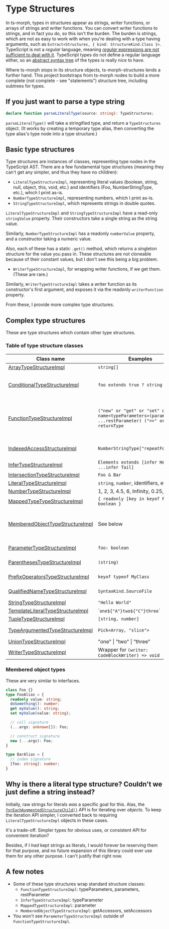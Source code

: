 # Type Structures

In ts-morph, types in structures appear as strings, writer functions, or arrays of strings and writer functions.  You can convert writer functions to strings, and in fact you do, so this isn't the burden.  The burden is strings, which are not as easy to work with when you're dealing with a type having arguments, such as `Extract<Structures, { kind: StructureKind.Class }>`.  TypeScript is not a _regular_ language, meaning [_regular_ expressions are not sufficient to deal with it](https://www3.cs.stonybrook.edu/~cse350/slides/pumping.pdf).  TypeScript types do not define a regular language either, so an [abstract syntax tree](https://en.wikipedia.org/wiki/Abstract_syntax_tree) of the types is really nice to have.

Where ts-morph stops in its structure objects, ts-morph-structures lends a further hand.  This project bootstraps from ts-morph nodes to build a more complete (not complete - see "statements") structure tree, including subtrees for types.

## If you just want to parse a type string

```typescript
declare function parseLiteralType(source: string): TypeStructures;
```

`parseLiteralType()` will take a stringified type, and return a `TypeStructures` object.  (It works by creating a temporary type alias, then converting the type alias's type node into a type structure.)

## Basic type structures

Type structures are instances of classes, representing type nodes in the TypeScript AST.  There are a few fundamental type structures (meaning they can't get any simpler, and thus they have no children):

- `LiteralTypeStructureImpl`, representing literal values (boolean, string, null, object, this, void, etc.) and identifiers (Foo, NumberStringType, etc.), which I print as-is.
- `NumberTypeStructureImpl`, representing numbers, which I print as-is.
- `StringTypeStructureImpl`, which represents strings in double quotes.

`LiteralTypeStructureImpl` and `StringTypeStructureImpl` have a read-only `stringValue` property.  Their constructors take a single string as the string value.  

Similarly, `NumberTypeStructureImpl` has a readonly `numberValue` property, and a constructor taking a numeric value.

Also, each of these has a static `.get()` method, which returns a singleton structure for the value you pass in.  These structures are not cloneable because of their constant values, but I don't see this being a big problem.

- `WriterTypeStructureImpl`, for wrapping writer functions, if we get them.  (These are rare.)

Similarly, `WriterTypeStructureImpl` takes a writer function as its constructor's first argument, and exposes it via the readonly `writerFunction` property.

From these, I provide more complex type structures.

## Complex type structures

These are type structures which contain other type structures.

### Table of type structure classes

| Class name | Examples | Key properties |
|------------|----------|----------------|
| [ArrayTypeStructureImpl](../api/structures/type/ArrayTypeStructureImpl.md) | `string[]` | objectType |
| [ConditionalTypeStructureImpl](../api/structures/type/ConditionalTypeStructureImpl.md) | `foo extends true ? string : never` | checkType, extendsType, trueType, falseType |
| [FunctionTypeStructureImpl](../api/structures/type/FunctionTypeStructureImpl.md) | `("new" or "get" or "set" or "") name<typeParameters>(parameters, ...restParameter) ("=>" or ":" ) returnType` | name, typeParameters, parameters, restParameter, returnType, writerStyle |
| [IndexedAccessStructureImpl](../api/structures/type/IndexedAccessTypeStructureImpl.md) | `NumberStringType["repeatForward"]` | objectType, childTypes (`[TypeStructures]`) |
| [InferTypeStructureImpl](../api/structures/type/InferTypeStructureImpl.md) | `Elements extends [infer Head, ...infer Tail]` | typeParameter |
| [IntersectionTypeStructureImpl](../api/structures/type/IntersectionTypeStructureImpl.md) | `Foo & Bar` | childTypes |
| [LiteralTypeStructureImpl](../api/structures/type/LiteralTypeStructureImpl.md) | `string`, `number`, identifiers, etc. | stringValue |
| [NumberTypeStructureImpl](../api/structures/type/NumberTypeStructureImpl.md) | 1, 2, 3, 4.5, 6, Infinity, 0.25, etc. | numberValue |
| [MappedTypeTypeStructureImpl](../api/structures/type/MappedTypeTypeStructureImpl.md) | `{ readonly [key in keyof Foo]: boolean }` | parameter, type |
| [MemberedObjectTypeStructureImpl](../api/structures/type/MemberedObjectTypeStructureImpl.md) | See below | getAccessors, indexSignatures, methods, properties, setAccessors |
| [ParameterTypeStructureImpl](../api/structures/type/ParameterTypeStructureImpl.md) | `foo: boolean` | name, typeStructure |
| [ParenthesesTypeStructureImpl](../api/structures/type/ParenthesesTypeStructureImpl.md) | `(string)` | childTypes (`[TypeStructure]`) |
| [PrefixOperatorsTypeStructureImpl](../api/structures/type/PrefixOperatorsTypeStructureImpl.md) | `keyof typeof MyClass` | operators, objectType |
| [QualifiedNameTypeStructureImpl](../api/structures/type//QualifiedNameTypeStructureImpl.md) | `SyntaxKind.SourceFile` | childTypes (`string[]`)|
| [StringTypeStructureImpl](../api/structures/type/StringTypeStructureImpl.md)  | `"Hello World"` | stringValue |
| [TemplateLiteralTypeStructureImpl](../api/structures/type/TemplateLiteralTypeStructureImpl.md) | &#x60;`one${"A"}two${"C"}three`&#x60; | head, spans |
| [TupleTypeStructureImpl](../api/structures/type/TupleTypeStructureImpl.md) | `[string, number]` | childTypes |
| [TypeArgumentedTypeStructureImpl](../api/structures/type/TypeArgumentedTypeStructureImpl.md) | `Pick<Array, "slice">` | objectType, childTypes |
| [UnionTypeStructureImpl](../api/structures/type/UnionTypeStructureImpl.md) | "one" &#x7c; "two" &#x7c; "three" | childTypes |
| [WriterTypeStructureImpl](../api/structures/type/WriterTypeStructureImpl.md) | Wrapper for `(writer: CodeBlockWriter) => void` | writerFunction |

### Membered object types

These are very similar to interfaces.

```typescript
class Foo {}
type FooAlias = {
  readonly value: string;
  doSomething(): number;
  get myValue(): string;
  set myValue(value: string);

  // call signature
  (...args: unknown[]): Foo;

  // construct signature
  new (...args): Foo;
}

type BarAlias = {
  // index signature
  [foo: string]: number;
}
```

## Why is there a literal type structure?  Couldn't we just define a string instead?

Initially, raw strings for literals _was_ a specific goal for this.  Alas, the [`forEachAugmentedStructureChild()`](./NavigatingStructures.md) API is for iterating over _objects_.  To keep the iteration API simpler, I converted back to requiring `LiteralTypeStructureImpl` objects in these cases.

It's a trade-off.  Simpler types for obvious uses, or consistent API for convenient iteration?

Besides, if I _had_ kept strings as literals, I would forever be reserving them for that purpose, and no future expansion of this library could ever use them for any other purpose.  I can't justify that right now.

## A few notes

- Some of these type structures wrap standard structure classes:
  - `FunctionTypeStructureImpl`: typeParameters, parameters, restParameter
  - `InferTypeStructureImpl`: typeParameter
  - `MappedTypeStructureImpl`: parameter
  - `MemberedObjectTypeStructureImpl`: getAccessors, setAccessors
- You won't see `ParameterTypeStructureImpl` outside of `FunctionTypeStructureImpl`.
